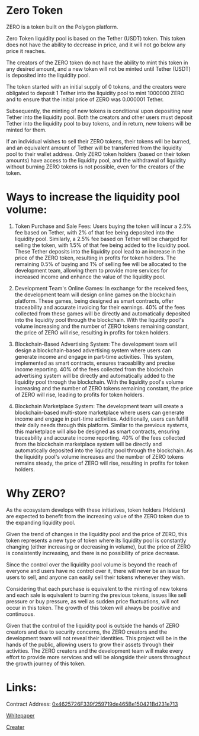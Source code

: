 # Zero Token

ZERO is a token built on the Polygon platform.

Zero Token liquidity pool is based on the Tether (USDT) token. This token does not have the ability to decrease in price, and it will not go below any price it reaches.

The creators of the ZERO token do not have the ability to mint this token in any desired
amount, and a new token will not be minted until Tether (USDT) is deposited into the liquidity pool.

The token started with an initial supply of 0 tokens, and the creators were obligated to deposit
1 Tether into the liquidity pool to mint 1000000 ZERO and to ensure that the initial price of ZERO was 0.000001 Tether.

Subsequently, the minting of new tokens is conditional upon depositing new Tether into the liquidity pool. Both the creators and other users must deposit Tether into the liquidity pool to buy tokens, and in return, new tokens will be minted for them.

If an individual wishes to sell their ZERO tokens, their tokens will be burned, and an equivalent amount of Tether will be transferred from the liquidity pool to their wallet address. Only ZERO token holders (based on their token amounts) have access to the liquidity pool, and the withdrawal of liquidity without burning ZERO tokens is not possible, even for the creators of the token.

# Ways to increase the liquidity pool volume:

1. Token Purchase and Sale Fees: Users buying the token will incur a 2.5% fee based on Tether, with 2% of that fee being deposited into the liquidity pool. Similarly, a 2.5% fee based on Tether will be charged for selling the token, with 1.5% of that fee being added to the liquidity pool. These Tether deposits into the liquidity pool lead to an increase in the price of the ZERO token, resulting in profits for token holders. The remaining 0.5% of buying and 1% of selling fee will be allocated to the development team, allowing them to provide more services for increased income and enhance the value of the liquidity pool.

2. Development Team's Online Games: In exchange for the received fees, the development team will design online games on the blockchain platform. These games, being designed as smart contracts, offer traceability and accurate invoicing for their earnings. 40% of the fees collected from these games will be directly and automatically deposited into the liquidity pool through the blockchain. With the liquidity pool's volume increasing and the number of ZERO tokens remaining constant, the price of ZERO will rise, resulting in profits for token holders.

3. Blockchain-Based Advertising System: The development team will design a blockchain-based advertising system where users can generate income and engage in part-time activities. This system, implemented as smart contracts, ensures traceability and precise income reporting. 40% of the fees collected from the blockchain advertising system will be directly and automatically added to the liquidity pool through the blockchain. With the liquidity pool's volume increasing and the number of ZERO tokens remaining constant, the price of ZERO will rise, leading to profits for token holders.

4. Blockchain Marketplace System: The development team will create a blockchain-based multi-store marketplace where users can generate income and engage in part-time activities. Additionally, users can fulfill their daily needs through this platform. Similar to the previous systems, this marketplace will also be designed as smart contracts, ensuring traceability and accurate income reporting. 40% of the fees collected from the blockchain marketplace system will be directly and automatically deposited into the liquidity pool through the blockchain. As the liquidity pool's volume increases and the number of ZERO tokens remains steady, the price of ZERO will rise, resulting in profits for token holders.

# Why ZERO?

As the ecosystem develops with these initiatives, token holders (Holders) are expected to benefit from the increasing value of the ZERO token due to the expanding liquidity pool.

Given the trend of changes in the liquidity pool and the price of ZERO, this token represents a new type of token where its liquidity pool is constantly changing (either increasing or decreasing in volume), but the price of ZERO is consistently increasing, and there is no possibility of price decrease.

Since the control over the liquidity pool volume is beyond the reach of everyone and users have no control over it, there will never be an issue for users to sell, and anyone can easily sell their tokens whenever they wish.

Considering that each purchase is equivalent to the minting of new tokens and each sale is equivalent to burning the previous tokens, issues like sell pressure or buy pressure, as well as sudden price fluctuations, will not occur in this token. The growth of this token will always be positive and continuous.

Given that the control of the liquidity pool is outside the hands of ZERO creators and due to security concerns, the ZERO creators and the development team will not reveal their identities. This project will be in the hands of the public, allowing users to grow their assets through their activities. The ZERO creators and the development team will make every effort to provide more services and will be alongside their users throughout the growth journey of this token.

# Links:

Contract Address:
<a href='https://polygonscan.com/token/0x4625726F339f259719de465Be150421Bd231e713'
    target='_blank'>
    0x4625726F339f259719de465Be150421Bd231e713
</a>

<a href='https://zero.khalandi.com' target='_blank'>Whitepaper</a>

<a href='https://khalandi.com' target='_blank'>Creater</a>
